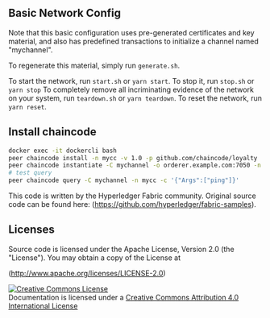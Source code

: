 ## Basic Network Config

Note that this basic configuration uses pre-generated certificates and
key material, and also has predefined transactions to initialize a
channel named "mychannel".

To regenerate this material, simply run `generate.sh`.

To start the network, run `start.sh` or `yarn start`.
To stop it, run `stop.sh` or `yarn stop`
To completely remove all incriminating evidence of the network
on your system, run `teardown.sh` or `yarn teardown`.
To reset the network, run `yarn reset`.

## Install chaincode

```bash
docker exec -it dockercli bash
peer chaincode install -n mycc -v 1.0 -p github.com/chaincode/loyalty
peer chaincode instantiate -C mychannel -o orderer.example.com:7050 -n mycc -v 1.0 -c '{"Args":[]}'
# test query
peer chaincode query -C mychannel -n mycc -c '{"Args":["ping"]}'
```

This code is written by the Hyperledger Fabric community. Original source code can be found here: (https://github.com/hyperledger/fabric-samples).

## Licenses

Source code is licensed under the Apache License, Version 2.0 (the "License"). You may obtain a copy of the License at

(http://www.apache.org/licenses/LICENSE-2.0)

<a rel="license" href="http://creativecommons.org/licenses/by/4.0/"><img alt="Creative Commons License" style="border-width:0" src="https://i.creativecommons.org/l/by/4.0/88x31.png" /></a><br />Documentation is licensed under a <a rel="license" href="http://creativecommons.org/licenses/by/4.0/">Creative Commons Attribution 4.0 International License</a>
